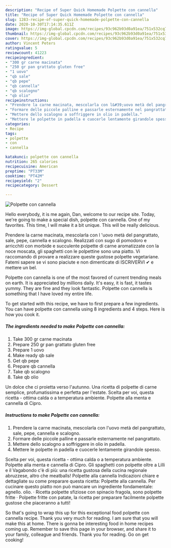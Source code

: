 ```yaml
---
description: "Recipe of Super Quick Homemade Polpette con cannella"
title: "Recipe of Super Quick Homemade Polpette con cannella"
slug: 1283-recipe-of-super-quick-homemade-polpette-con-cannella
date: 2020-10-30T17:14:35.611Z
image: https://img-global.cpcdn.com/recipes/93c962b93d0a91ea/751x532cq70/polpette-con-cannella-recipe-main-photo.jpg
thumbnail: https://img-global.cpcdn.com/recipes/93c962b93d0a91ea/751x532cq70/polpette-con-cannella-recipe-main-photo.jpg
cover: https://img-global.cpcdn.com/recipes/93c962b93d0a91ea/751x532cq70/polpette-con-cannella-recipe-main-photo.jpg
author: Vincent Peters
ratingvalue: 5
reviewcount: 41223
recipeingredient:
- "300 gr carne macinata"
- "250 gr pan grattato gluten free"
- "1 uovo"
- "qb sale"
- "qb pepe"
- "qb cannella"
- "qb scalogno"
- "qb olio"
recipeinstructions:
- "Prendere la carne macinata, mescolarla con l&#39;uovo metà del pangrattato, sale, pepe, cannella e scalogno."
- "Formare delle piccole palline e passarle esternamente nel pangrattato."
- "Mettere dello scalogno a soffriggere in olio in padella."
- "Mettere le polpette in padella e cuocerle lentamente girandole spesso."
categories:
- Recipe
tags:
- polpette
- con
- cannella

katakunci: polpette con cannella 
nutrition: 265 calories
recipecuisine: American
preptime: "PT33M"
cooktime: "PT42M"
recipeyield: "2"
recipecategory: Dessert

---
```



![Polpette con cannella](https://img-global.cpcdn.com/recipes/93c962b93d0a91ea/751x532cq70/polpette-con-cannella-recipe-main-photo.jpg)

Hello everybody, it is me again, Dan, welcome to our recipe site. Today, we're going to make a special dish, polpette con cannella. One of my favorites. This time, I will make it a bit unique. This will be really delicious.

Prendere la carne macinata, mescolarla con l &#39;uovo metà del pangrattato, sale, pepe, cannella e scalogno. Realizzati con sugo di pomodoro e arricchiti con morbide e succulente polpette di carne aromatizzate con la noce moscata, gli spaghetti con le polpettine sono una piatto. Vi raccomando di provare a realizzare queste gustose polpette vegetariane. Fatemi sapere se vi sono piaciute e non dimenticate di ISCRIVERVI ✔ e mettere un bel.

Polpette con cannella is one of the most favored of current trending meals on earth. It is appreciated by millions daily. It's easy, it is fast, it tastes yummy. They are fine and they look fantastic. Polpette con cannella is something that I have loved my entire life.


To get started with this recipe, we have to first prepare a few ingredients. You can have polpette con cannella using 8 ingredients and 4 steps. Here is how you cook it.

<!--inarticleads1-->

##### The ingredients needed to make Polpette con cannella:

1. Take 300 gr carne macinata
1. Prepare 250 gr pan grattato gluten free
1. Prepare 1 uovo
1. Make ready qb sale
1. Get qb pepe
1. Prepare qb cannella
1. Take qb scalogno
1. Take qb olio


Un dolce che ci proietta verso l&#39;autunno. Una ricetta di polpette di carne semplice, profumatissima e perfetta per l&#39;estate. Scelta per voi, questa ricetta - ottima calda o a temperatura ambiente. Polpette alla menta e cannella di Cipro. 

<!--inarticleads2-->

##### Instructions to make Polpette con cannella:

1. Prendere la carne macinata, mescolarla con l&#39;uovo metà del pangrattato, sale, pepe, cannella e scalogno.
1. Formare delle piccole palline e passarle esternamente nel pangrattato.
1. Mettere dello scalogno a soffriggere in olio in padella.
1. Mettere le polpette in padella e cuocerle lentamente girandole spesso.


Scelta per voi, questa ricetta - ottima calda o a temperatura ambiente. Polpette alla menta e cannella di Cipro. Gli spaghetti con polpette oltre a Lilli e il Vagabondo c&#39;è di più: una ricetta gustosa della cucina regionale abruzzese, altro che meatballs! Polpette alla cannella Indicazioni chiare e dettagliate su come preparare questa ricetta: Polpette alla cannella. Per cucinare questo piatto non può mancare un ingrediente fondamentale: agnello. olio. · Ricetta polpette sfiziose con spinacio fragola, sono polpette fritte · Polpette fritte con patate, la ricetta per preparare facilmente polpette gustose che piaceranno a tutti! 

So that's going to wrap this up for this exceptional food polpette con cannella recipe. Thank you very much for reading. I am sure that you will make this at home. There is gonna be interesting food in home recipes coming up. Remember to save this page in your browser, and share it to your family, colleague and friends. Thank you for reading. Go on get cooking!
